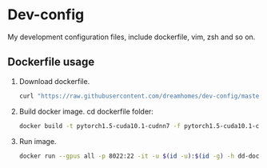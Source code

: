 # Dev-config
My development configuration files, include dockerfile, vim, zsh and so on.

## Dockerfile usage
1. Download dockerfile.
    ``` bash
    curl "https://raw.githubusercontent.com/dreamhomes/dev-config/master/dockerfile/pytorch1.5-cuda10.1-cudnn7.dockerfile" -o pytorch1.5-cuda10.1-cudnn7.dockerfile
    ```
2. Build docker image.
    cd dockerfile folder:
    ```bash
    docker build -t pytorch1.5-cuda10.1-cudnn7 -f pytorch1.5-cuda10.1-cudnn7.dockerfile .
    ```

3. Run image.
    ```bash
    docker run --gpus all -p 8022:22 -it -u $(id -u):$(id -g) -h dd-docker -v /home/dreamhomes:/home/dreamhomes pytorch1.5-cuda10.1-cudnn7
    ```